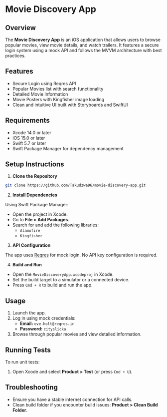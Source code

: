 
# Movie Discovery App

## Overview

The **Movie Discovery App** is an iOS application that allows users to browse popular movies, view movie details, and watch trailers. It features a secure login system using a mock API and follows the MVVM architecture with best practices.

## Features

- Secure Login using Reqres API
- Popular Movies list with search functionality
- Detailed Movie Information
- Movie Posters with Kingfisher image loading
- Clean and intuitive UI built with Storyboards and SwiftUI

## Requirements

- Xcode 14.0 or later
- iOS 15.0 or later
- Swift 5.7 or later
- Swift Package Manager for dependency management

## Setup Instructions

1. **Clone the Repository**

```bash
git clone https://github.com/Takudzwa96/movie-discovery-app.git
```

2. **Install Dependencies**

Using Swift Package Manager:
- Open the project in Xcode.
- Go to **File > Add Packages**.
- Search for and add the following libraries:
  - `Alamofire`
  - `Kingfisher`

3. **API Configuration**

The app uses [Reqres](https://reqres.in/) for mock login. No API key configuration is required.

4. **Build and Run**

- Open the `MovieDiscoveryApp.xcodeproj` in Xcode.
- Set the build target to a simulator or a connected device.
- Press `Cmd + R` to build and run the app.

## Usage

1. Launch the app.
2. Log in using mock credentials:
   - **Email:** `eve.holt@reqres.in`
   - **Password:** `cityslicka`
3. Browse through popular movies and view detailed information.

## Running Tests

To run unit tests:

1. Open Xcode and select **Product > Test** (or press `Cmd + U`).

## Troubleshooting

- Ensure you have a stable internet connection for API calls.
- Clean build folder if you encounter build issues: **Product > Clean Build Folder**.

